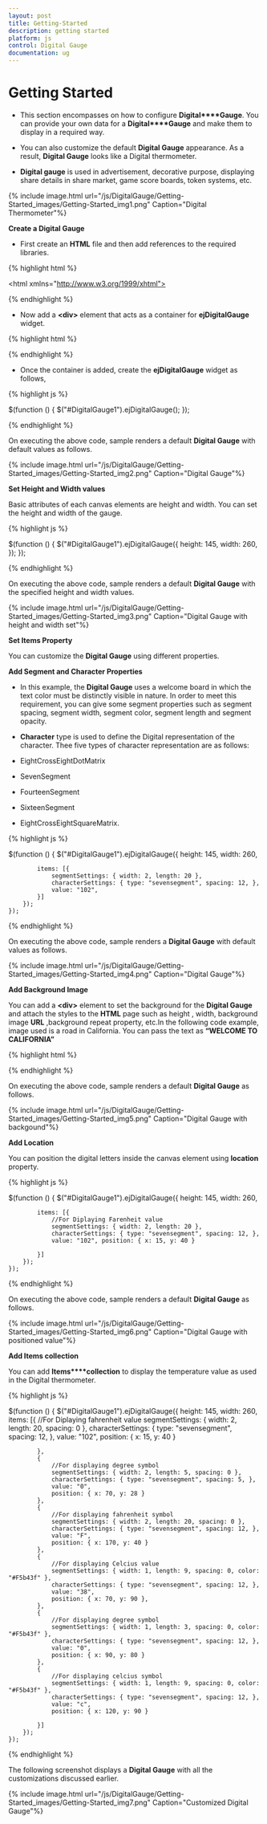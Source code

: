 ```yaml
---
layout: post
title: Getting-Started
description: getting started
platform: js
control: Digital Gauge
documentation: ug
---
```


# Getting Started

* This section encompasses on how to configure **Digital****Gauge**. You can provide your own data for a **Digital****Gauge** and make them to display in a required way. 

* You can also customize the default **Digital Gauge** appearance. As a result, **Digital Gauge** looks like a Digital thermometer. 

* **Digital gauge** is used in advertisement, decorative purpose, displaying share details in share market, game score boards, token systems, etc.





{% include image.html url="/js/DigitalGauge/Getting-Started_images/Getting-Started_img1.png" Caption="Digital Thermometer"%}

**Create a Digital Gauge**

* First create an **HTML** file and then add references to the required libraries.

{% highlight html %}

<!DOCTYPE html>
<html xmlns="http://www.w3.org/1999/xhtml">
<head>
<meta name="viewport" content="width=device-width, initial-scale=1.0" />
<meta charset="utf-8" />
<link href="http://cdn.syncfusion.com/13.1.0.21/js/web/flat-azure/ej.web.all.min.css" rel="stylesheet" />
<!--scripts-->
<script src="http://cdn.syncfusion.com/js/assets/external/jquery-1.10.2.min.js"></script>
<script src="http://cdn.syncfusion.com/js/assets/external/jquery.easing.1.3.js"></script>
<script src="http://cdn.syncfusion.com/13.1.0.21/js/web/ej.web.all.min.js"></script></head>



{% endhighlight %}



* Now add a **&lt;div&gt;** element that acts as a container for **ejDigitalGauge** widget.



{% highlight html %}

<body>
<div id="DigitalGauge1"></div>
</body>
</html>


{% endhighlight %}



* Once the container is added, create the **ejDigitalGauge** widget as follows,



{% highlight js %}


 $(function () {
        $("#DigitalGauge1").ejDigitalGauge();
    });



{% endhighlight %}



On executing the above code, sample renders a default **Digital Gauge** with default values as follows.

{% include image.html url="/js/DigitalGauge/Getting-Started_images/Getting-Started_img2.png" Caption="Digital Gauge"%}

**Set Height and Width values**

Basic attributes of each canvas elements are height and width. You can set the height and width of the gauge.

{% highlight js %}

 $(function () {
        $("#DigitalGauge1").ejDigitalGauge({
            height: 145,
            width: 260,
        });
    });


{% endhighlight %}



On executing the above code, sample renders a default **Digital Gauge** with the specified height and width values.

{% include image.html url="/js/DigitalGauge/Getting-Started_images/Getting-Started_img3.png" Caption="Digital Gauge with height and width set"%}

**Set Items Property**

You can customize the **Digital Gauge** using different properties.

**Add Segment and Character Properties**

* In this example, the **Digital Gauge** uses a welcome board in which the text color must be distinctly visible in nature. In order to meet this requirement, you can give some segment properties such as segment spacing, segment width, segment color, segment length and segment opacity.

* **Character** type is used to define the Digital representation of the character. Thee five types of character representation are as follows:

* EightCrossEightDotMatrix

* SevenSegment

* FourteenSegment

* SixteenSegment 

* EightCrossEightSquareMatrix.



{% highlight js %}

$(function () {
        $("#DigitalGauge1").ejDigitalGauge({
            height: 145,
            width: 260,

            items: [{
                segmentSettings: { width: 2, length: 20 },
                characterSettings: { type: "sevensegment", spacing: 12, },
                value: "102",
            }]
        });
    });


{% endhighlight %}

On executing the above code, sample renders a **Digital Gauge** with default values as follows.

{% include image.html url="/js/DigitalGauge/Getting-Started_images/Getting-Started_img4.png" Caption="Digital Gauge"%}

**Add Background Image**

You can add a **&lt;div&gt;** element to set the background for the **Digital Gauge** and attach the styles to the **HTML** page such as height , width, background image **URL** ,background repeat property, etc.In the following code example, image used is a road in California. You can pass the text as **“WELCOME TO CALIFORNIA”**

{% highlight html %}

<div id="frameDiv">
<div id="DigitalGauge1" style="width:100%">
</div>
</div>
<style>
#frameDiv {
align : center;
position : relative;
margin : 0px auto;
display :table;
background-image :url("script/frame.png");
background-repeat :no-repeat;
}
</style>
{% endhighlight %}


On executing the above code, sample renders a default **Digital Gauge** as follows.           

{% include image.html url="/js/DigitalGauge/Getting-Started_images/Getting-Started_img5.png" Caption="Digital Gauge with backgound"%}

**Add Location**

You can position the digital letters inside the canvas element using **location** property.

{% highlight js %}

$(function () {
        $("#DigitalGauge1").ejDigitalGauge({
            height: 145,
            width: 260,

            items: [{
                //For Diplaying Farenheit value
                segmentSettings: { width: 2, length: 20 },
                characterSettings: { type: "sevensegment", spacing: 12, },
                value: "102", position: { x: 15, y: 40 }

            }]
        });
    });


{% endhighlight %}



On executing the above code, sample renders a default **Digital Gauge** as follows.



{% include image.html url="/js/DigitalGauge/Getting-Started_images/Getting-Started_img6.png" Caption="Digital Gauge with positioned value"%}

**Add Items collection** 

You can add **Items****collection** to display the temperature value as used in the Digital thermometer.

{% highlight js %}

 $(function () {
        $("#DigitalGauge1").ejDigitalGauge({
            height: 145, width: 260,
            items: [{
                //For Diplaying fahrenheit value
                segmentSettings: { width: 2, length: 20, spacing: 0 },
                characterSettings: { type: "sevensegment", spacing: 12, },
                value: "102",
                position: { x: 15, y: 40 }

            },
            {
                //For displaying degree symbol
                segmentSettings: { width: 2, length: 5, spacing: 0 },
                characterSettings: { type: "sevensegment", spacing: 5, },
                value: "0",
                position: { x: 70, y: 28 }
            },
            {
                //For displaying fahrenheit symbol
                segmentSettings: { width: 2, length: 20, spacing: 0 },
                characterSettings: { type: "sevensegment", spacing: 12, },
                value: "F",
                position: { x: 170, y: 40 }
            },
            {
                //For displaying Celcius value
                segmentSettings: { width: 1, length: 9, spacing: 0, color: "#F5b43f" },
                characterSettings: { type: "sevensegment", spacing: 12, },
                value: "38",
                position: { x: 70, y: 90 },
            },
            {
                //For displaying degree symbol
                segmentSettings: { width: 1, length: 3, spacing: 0, color: "#F5b43f" },
                characterSettings: { type: "sevensegment", spacing: 12, },
                value: "0",
                position: { x: 90, y: 80 }
            },
            {
                //For displaying celcius symbol
                segmentSettings: { width: 1, length: 9, spacing: 0, color: "#F5b43f" },
                characterSettings: { type: "sevensegment", spacing: 12, },
                value: "c",
                position: { x: 120, y: 90 }

            }]
        });
    });


{% endhighlight %}



The following screenshot displays a **Digital Gauge** with all the customizations discussed earlier.

{% include image.html url="/js/DigitalGauge/Getting-Started_images/Getting-Started_img7.png" Caption="Customized Digital Gauge"%}

